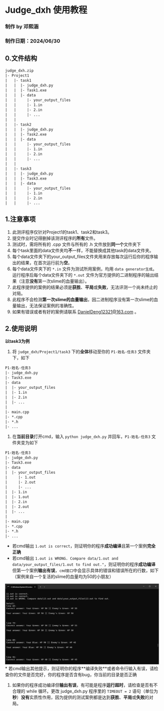 # Judge_dxh 使用教程
### 制作 by 邓熙涵
### 制作日期：2024/06/30

## 0.文件结构
```
judge_dxh.zip
|- Project1
|   |- task1
|   |  |- judge_dxh.py
|   |  |- Task1.exe
|   |  |- data
|   |     |- your_output_files
|   |     |- 1.in
|   |     |- 2.in
|   |     |- ...
|   |
|   |- task2
|   |  |- judge_dxh.py
|   |  |- Task2.exe
|   |  |- data
|   |     |- your_output_files
|   |     |- 1.in
|   |     |- 2.in
|   |     |- ...
|   |
|   |- task3
|   |  |- judge_dxh.py
|   |  |- Task3.exe
|   |  |- data
|   |     |- your_output_files
|   |     |- 1.in
|   |     |- 2.in
|   |     |- ...
```
## 1.注意事项
1. 此测评程序仅针对Project1的task1、task2和task3。
2. 提交作业时记得删掉该测评程序的**所有**文件。
3. 测试时，需将所有的 .cpp 文件与所有的 .h 文件放到**同一个**文件夹下
4. 每个task里面的data文件夹均**不**一样，不能替换成其他task的data文件夹。
5. 每个data文件夹下的your_output_files文件夹用来存放每次运行后你的程序输出的结果，在首次运行前为**空**。
6. 每个data文件夹下的 `*.in` 文件为测试所用案例，均用 `data generator生成`。运行程序后每个data文件夹下的 `*.out` 文件为官方提供的二进制程序的输出结果（注意**没有**第一次slime的血量输出）。
7. 此程序提供的案例的结果必须是**获胜**、**平局**或**失败**，无法评测一个尚未终止的对局。
8. 此程序不会检测**第一次slime的血量输出**，因二进制程序没有第一次slime的血量输出，无法保证案例的准确性。
9. 如果有错误或者有好的案例请联系 DanielDeng12321@163.com 。

## 2.使用说明
**以task3为例**
1. 将 `judge_dxh/Project1/task3` 下的**全体**移动至你的 `P1-姓名-任务3` 文件夹下，如下
```
P1-姓名-任务3
|- judge_dxh.py
|- Task3.exe
|- data
|  |- your_output_files
|  |- 1.in
|  |- 2.in
|  |- ...
|
|- main.cpp
|- *.cpp
|- *.h
|- ...
```
1. 在**当前目录**打开cmd，输入 `python judge_dxh.py` 并回车，`P1-姓名-任务3` 文件夹变为如下
```
P1-姓名-任务3
|- judge_dxh.py
|- Task3.exe
|- data
|  |- your_output_files
|     |- 1.out
|     |- 2.out
|     |- ...
|  |- 1.in
|  |- 1.out
|  |- 2.in
|  |- 2.out
|  |- ...
|
|- main.cpp
|- *.cpp
|- *.h
|- ...
```
* 若cmd输出 `1.out is correct`，则证明你的程序**成功编译**且第一个案例**完全正确**
* 若cmd输出 `1.out is WRONG. Compare data/1.out and data/your_output_files/1.out to find out."`，则证明你的程序**成功编译**但第一个案例**输出有误**，`cmd窗口`中会显示具体的错误和错误所在的行数，如下（案例来自一个复活的slime的血量均为50的小朋友）
<img src="..\\pic\\cmd_wrong_answer.png">
* 若cmd输出其他提示，则证明你的程序**编译失败**或者命令行输入有误，请检查你的文件是否完好，你的程序是否含有bug，你当前的目录是否正确

1. 如果你的程序成功编译但**输出有误**，有可能是程序**运行超时**，请检查是否有不合理的 while 循环。更改 judge_dxh.py 程序里的 `TIMEOUT = 2` 语句（单位为**秒**）**没有**实质性作用，因为提供的测试案例都是达到**获胜**、**平局**或**失败**的对局。
